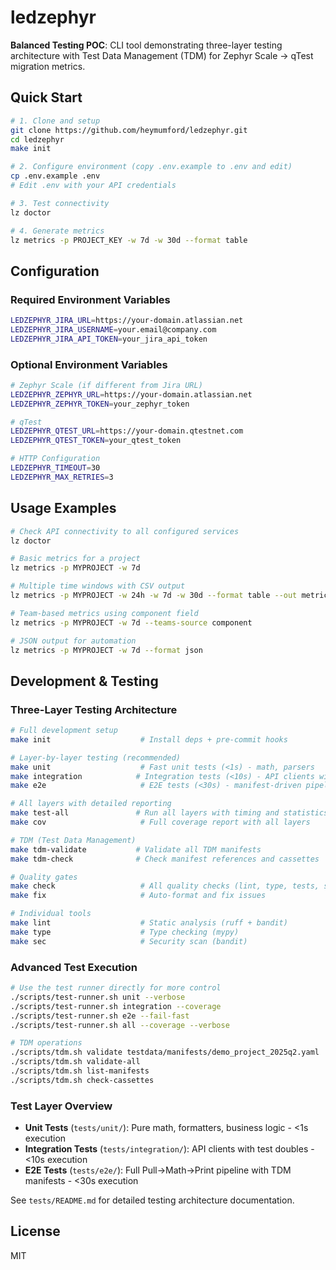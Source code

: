 # ledzephyr

**Balanced Testing POC**: CLI tool demonstrating three-layer testing architecture with Test Data Management (TDM) for Zephyr Scale → qTest migration metrics.

## Quick Start

```bash
# 1. Clone and setup
git clone https://github.com/heymumford/ledzephyr.git
cd ledzephyr
make init

# 2. Configure environment (copy .env.example to .env and edit)
cp .env.example .env
# Edit .env with your API credentials

# 3. Test connectivity
lz doctor

# 4. Generate metrics
lz metrics -p PROJECT_KEY -w 7d -w 30d --format table
```

## Configuration

### Required Environment Variables
```bash
LEDZEPHYR_JIRA_URL=https://your-domain.atlassian.net
LEDZEPHYR_JIRA_USERNAME=your.email@company.com
LEDZEPHYR_JIRA_API_TOKEN=your_jira_api_token
```

### Optional Environment Variables
```bash
# Zephyr Scale (if different from Jira URL)
LEDZEPHYR_ZEPHYR_URL=https://your-domain.atlassian.net
LEDZEPHYR_ZEPHYR_TOKEN=your_zephyr_token

# qTest
LEDZEPHYR_QTEST_URL=https://your-domain.qtestnet.com
LEDZEPHYR_QTEST_TOKEN=your_qtest_token

# HTTP Configuration
LEDZEPHYR_TIMEOUT=30
LEDZEPHYR_MAX_RETRIES=3
```

## Usage Examples

```bash
# Check API connectivity to all configured services
lz doctor

# Basic metrics for a project
lz metrics -p MYPROJECT -w 7d

# Multiple time windows with CSV output
lz metrics -p MYPROJECT -w 24h -w 7d -w 30d --format table --out metrics.csv

# Team-based metrics using component field
lz metrics -p MYPROJECT -w 7d --teams-source component

# JSON output for automation
lz metrics -p MYPROJECT -w 7d --format json
```

## Development & Testing

### Three-Layer Testing Architecture

```bash
# Full development setup
make init                    # Install deps + pre-commit hooks

# Layer-by-layer testing (recommended)
make unit                    # Fast unit tests (<1s) - math, parsers
make integration            # Integration tests (<10s) - API clients with doubles
make e2e                     # E2E tests (<30s) - manifest-driven pipeline

# All layers with detailed reporting
make test-all               # Run all layers with timing and statistics
make cov                     # Full coverage report with all layers

# TDM (Test Data Management)
make tdm-validate           # Validate all TDM manifests
make tdm-check              # Check manifest references and cassettes

# Quality gates
make check                   # All quality checks (lint, type, tests, security, TDM)
make fix                     # Auto-format and fix issues

# Individual tools
make lint                    # Static analysis (ruff + bandit)
make type                    # Type checking (mypy)
make sec                     # Security scan (bandit)
```

### Advanced Test Execution

```bash
# Use the test runner directly for more control
./scripts/test-runner.sh unit --verbose
./scripts/test-runner.sh integration --coverage
./scripts/test-runner.sh e2e --fail-fast
./scripts/test-runner.sh all --coverage --verbose

# TDM operations
./scripts/tdm.sh validate testdata/manifests/demo_project_2025q2.yaml
./scripts/tdm.sh validate-all
./scripts/tdm.sh list-manifests
./scripts/tdm.sh check-cassettes
```

### Test Layer Overview

- **Unit Tests** (`tests/unit/`): Pure math, formatters, business logic - <1s execution
- **Integration Tests** (`tests/integration/`): API clients with test doubles - <10s execution
- **E2E Tests** (`tests/e2e/`): Full Pull→Math→Print pipeline with TDM manifests - <30s execution

See `tests/README.md` for detailed testing architecture documentation.

## License

MIT
